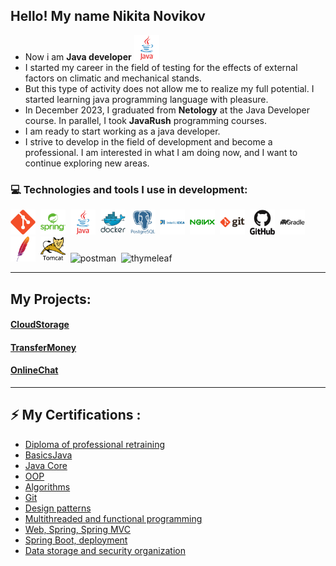 ## Hello! My name **Nikita Novikov** 

-  Now i am **Java developer** <img src="https://github.com/devicons/devicon/blob/master/icons/java/java-original-wordmark.svg" title="Java" alt="Java" width="40" height="40"/>&nbsp;
-  I started my career in the field of testing for the effects of external factors on climatic and mechanical stands.
-  But this type of activity does not allow me to realize my full potential. I started learning java programming language with pleasure.
-  In December 2023, I graduated from **Netology** at the Java Developer course.  In parallel, I took **JavaRush** programming courses.
-  I am ready to start working as a java developer.
-  I strive to develop in the field of development and become a professional. I am interested in what I am doing now, and I want to continue exploring new areas.

  ### 💻 Technologies and tools I use in development:
<div>
  <img src="https://github.com/devicons/devicon/blob/master/icons/git/git-original.svg" title="git" alt="git" width="40" height="40"/>&nbsp
  <img src="https://github.com/devicons/devicon/blob/master/icons/spring/spring-original-wordmark.svg" title="spring" alt="spring" width="40" height="40"/>&nbsp
  <img src="https://github.com/devicons/devicon/blob/master/icons/java/java-original-wordmark.svg" title="java" alt="java" width="40" height="40"/>&nbsp
  <img src="https://github.com/devicons/devicon/blob/master/icons/docker/docker-original-wordmark.svg" title="docker" alt="docker" width="40" height="40"/>&nbsp
  <img src="https://github.com/devicons/devicon/blob/master/icons/postgresql/postgresql-plain-wordmark.svg" title="postgresql" alt="postgresql" width="40" height="40"/>&nbsp
  <img src="https://github.com/devicons/devicon/blob/master/icons/intellij/intellij-original-wordmark.svg" title="intellij IDEA" alt="intellij IDEA" width="40" height="40"/>&nbsp
  <img src="https://github.com/devicons/devicon/blob/master/icons/nginx/nginx-original.svg" title="nginx" alt="nginx" width="40" height="40"/>&nbsp
  <img src="https://github.com/devicons/devicon/blob/master/icons/git/git-original-wordmark.svg" title="Git" **alt="Git" width="40" height="40"/>&nbsp;
  <img src="https://github.com/devicons/devicon/blob/master/icons/github/github-original-wordmark.svg" title="github" alt="github" width="40" height="40"/>&nbsp
  <img src="https://github.com/devicons/devicon/blob/master/icons/gradle/gradle-plain-wordmark.svg" title="gradle" alt="gradle" width="40" height="40"/>&nbsp;
  <img src="https://github.com/devicons/devicon/blob/master/icons/apache/apache-original.svg" title="Apache maven" alt="Apache maven" width="40" height="40"/>&nbsp;
  <img src="https://github.com/devicons/devicon/blob/master/icons/tomcat/tomcat-original-wordmark.svg" title="tomcat" alt="tomcat" width="40" height="40"/>&nbsp;
  <img src="https://www.svgrepo.com/show/354202/postman-icon.svg" title="postman" alt="postman" width="40" height="40"/>&nbsp;
  <img src="https://www.thymeleaf.org/images/thymeleaf.png" title="Thymeleaf" alt="thymeleaf" width="40" height="40"/>&nbsp;
 </div>

---
## My Projects:
#### [CloudStorage](https://github.com/Gangster177/CloudStorage)
#### [TransferMoney](https://github.com/Gangster177/TransferMoney)
#### [OnlineChat](https://github.com/Gangster177/Online_Chat)


---
##  ⚡  My Certifications :
* [Diploma of professional retraining](https://github.com/Gangster177/About-me/blob/main/java_developer.pdf)
* [BasicsJava](https://github.com/Gangster177/About-me/blob/main/certificate_BasicsJava.pdf)
* [Java Core](https://github.com/Gangster177/About-me/blob/main/certificateJavaCore.pdf)
* [OOP](https://github.com/Gangster177/About-me/blob/main/certificate_oop.pdf)
* [Algorithms](https://github.com/Gangster177/About-me/blob/main/certificate_Algo.pdf)
* [Git](https://github.com/Gangster177/About-me/blob/main/certificate_GIT.pdf)
* [Design patterns](https://github.com/Gangster177/About-me/blob/main/certificate_pattern.pdf)
* [Multithreaded and functional programming](https://github.com/Gangster177/About-me/blob/main/certificate_Multithreading.pdf)
* [Web, Spring, Spring MVC](https://github.com/Gangster177/About-me/blob/main/certificate_Web_SpringMVC.pdf)
* [Spring Boot, deployment](https://github.com/Gangster177/About-me/blob/main/certificateSpringBoot.pdf)
* [Data storage and security organization](https://github.com/Gangster177/About-me/blob/main/certificate_JDBC_API_Security.pdf)
